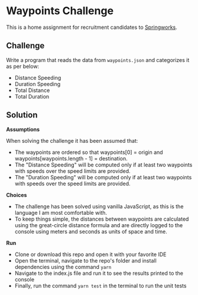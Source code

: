 # Waypoints Challenge

This is a home assignment for recruitment candidates to [Springworks](https://www.springworks.se).

## Challenge

Write a program that reads the data from `waypoints.json` and categorizes it as per below:

- Distance Speeding
- Duration Speeding
- Total Distance
- Total Duration

## Solution

**Assumptions**

When solving the challenge it has been assumed that: 

- The waypoints are ordered so that waypoints[0] = origin and waypoints[waypoints.length - 1] = destination.
- The "Distance Speeding" will be computed only if at least two waypoints with speeds over the speed limits are provided.
- The "Duration Speeding" will be computed only if at least two waypoints with speeds over the speed limits are provided.

**Choices**

- The challenge has been solved using vanilla JavaScript, as this is the language I am most comfortable with.
- To keep things simple, the distances between waypoints are calculated using the great-circle distance formula and are directly logged to the console using meters and seconds as units of space and time.

**Run**

- Clone or download this repo and open it with your favorite IDE
- Open the terminal, navigate to the repo's folder and install dependencies using the command `yarn`
- Navigate to the index.js file and run it to see the results printed to the console
- Finally, run the command `yarn test` in the terminal to run the unit tests
